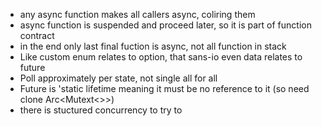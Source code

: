 
- any async function makes all callers async, coliring them
- async function is suspended and proceed later, so it is part of function contract
- in the end only last final fuction is async, not all function in stack
- Like custom enum relates to option, that sans-io even data relates to future
- Poll approximately per state, not single all for all
- Future is 'static lifetime meaning it must be no reference to it (so need clone Arc<Mutext<>>)
- there is stuctured concurrency to try to 